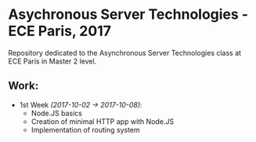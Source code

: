 # Asychronous Server Technologies - ECE Paris, 2017

Repository dedicated to the Asynchronous Server Technologies class at ECE Paris in Master 2 level.

## Work:
* 1st Week *(2017-10-02 -> 2017-10-08)*:
  * Node.JS basics
  * Creation of minimal HTTP app with Node.JS
  * Implementation of routing system
